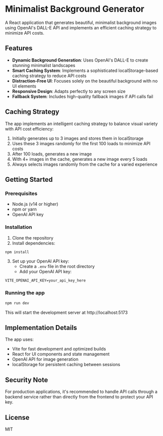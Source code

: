 # Minimalist Background Generator

A React application that generates beautiful, minimalist background images using OpenAI's DALL-E API and implements an efficient caching strategy to minimize API costs.

## Features

- **Dynamic Background Generation**: Uses OpenAI's DALL-E to create stunning minimalist landscapes
- **Smart Caching System**: Implements a sophisticated localStorage-based caching strategy to reduce API costs
- **Distraction-Free UI**: Focuses solely on the beautiful background with no UI elements
- **Responsive Design**: Adapts perfectly to any screen size
- **Fallback System**: Includes high-quality fallback images if API calls fail

## Caching Strategy

The app implements an intelligent caching strategy to balance visual variety with API cost efficiency:

1. Initially generates up to 3 images and stores them in localStorage
2. Uses these 3 images randomly for the first 100 loads to minimize API costs
3. After 100 loads, generates a new image
4. With 4+ images in the cache, generates a new image every 5 loads
5. Always selects images randomly from the cache for a varied experience

## Getting Started

### Prerequisites

- Node.js (v14 or higher)
- npm or yarn
- OpenAI API key

### Installation

1. Clone the repository
2. Install dependencies:

```bash
npm install
```

3. Set up your OpenAI API key:
   - Create a `.env` file in the root directory
   - Add your OpenAI API key:

```
VITE_OPENAI_API_KEY=your_api_key_here
```

### Running the app

```bash
npm run dev
```

This will start the development server at http://localhost:5173

## Implementation Details

The app uses:

- Vite for fast development and optimized builds
- React for UI components and state management
- OpenAI API for image generation
- localStorage for persistent caching between sessions

## Security Note

For production applications, it's recommended to handle API calls through a backend service rather than directly from the frontend to protect your API key.

## License

MIT
